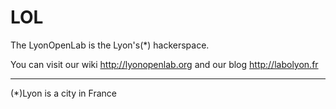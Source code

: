 LOL
===

The LyonOpenLab is the Lyon's(*) hackerspace. 

You can visit our wiki http://lyonopenlab.org and our blog http://labolyon.fr

---
(*)Lyon is a city in France

